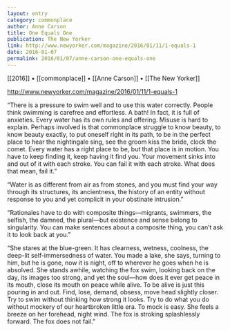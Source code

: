 ```yaml
---
layout: entry
category: commonplace
author: Anne Carson
title: One Equals One
publication: The New Yorker
link: http://www.newyorker.com/magazine/2016/01/11/1-equals-1
date: 2016-01-07
permalink: 2016/01/07/anne-carson-one-equals-one
---
```


[[2016]] • [[commonplace]] • [[Anne Carson]] • [[The New Yorker]]

http://www.newyorker.com/magazine/2016/01/11/1-equals-1

“There is a pressure to swim well and to use this water correctly. People think swimming is carefree and effortless. A bath! In fact, it is full of anxieties. Every water has its own rules and offering. Misuse is hard to explain. Perhaps involved is that commonplace struggle to know beauty, to know beauty exactly, to put oneself right in its path, to be in the perfect place to hear the nightingale sing, see the groom kiss the bride, clock the comet. Every water has a right place to be, but that place is in motion. You have to keep finding it, keep having it find you. Your movement sinks into and out of it with each stroke. You can fail it with each stroke. What does that mean, fail it.”

“Water is as different from air as from stones, and you must find your way through its structures, its ancientness, the history of an entity without response to you and yet complicit in your obstinate intrusion.”

“Rationales have to do with composite things—migrants, swimmers, the selfish, the damned, the plural—but existence and sense belong to singularity. You can make sentences about a composite thing, you can’t ask it to look back at you.”

“She stares at the blue-green. It has clearness, wetness, coolness, the deep-lit self-immersedness of water. You made a lake, she says, turning to him, but he is gone, now it is night, off to wherever he goes when he is absolved. She stands awhile, watching the fox swim, looking back on the day, its images too strong, and yet the soul—how does it ever get peace in its mouth, close its mouth on peace while alive. To be alive is just this pouring in and out. Find, lose, demand, obsess, move head slightly closer. Try to swim without thinking how strong it looks. Try to do what you do without mockery of our heartbroken little era. To mock is easy. She feels a breeze on her forehead, night wind. The fox is stroking splashlessly forward. The fox does not fail.”
